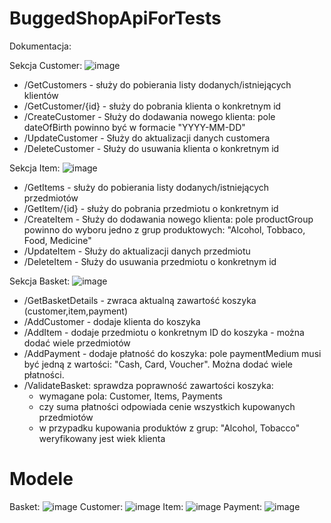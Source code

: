# BuggedShopApiForTests

Dokumentacja:

Sekcja Customer:
![image](https://user-images.githubusercontent.com/46795587/201528555-dba9fd6d-3848-4f00-a2db-b49e6d14066a.png)

- /GetCustomers - służy do pobierania listy dodanych/istniejących klientów
- /GetCustomer/{id} - służy do pobrania klienta o konkretnym id
- /CreateCustomer - Służy do dodawania nowego klienta: pole dateOfBirth powinno być w formacie "YYYY-MM-DD"
- /UpdateCustomer - Służy do aktualizacji danych customera
- /DeleteCustomer - Służy do usuwania klienta o konkretnym id

Sekcja Item:
![image](https://user-images.githubusercontent.com/46795587/201528568-dade3291-4fdd-4e9a-b788-2458fa61b040.png)

- /GetItems - służy do pobierania listy dodanych/istniejących przedmiotów
- /GetItem/{id} - służy do pobrania przedmiotu o konkretnym id
- /CreateItem - Służy do dodawania nowego klienta: pole productGroup powinno do wyboru jedno z grup produktowych: "Alcohol, Tobbaco, Food, Medicine"
- /UpdateItem - Służy do aktualizacji danych przedmiotu
- /DeleteItem - Służy do usuwania przedmiotu o konkretnym id

Sekcja Basket:
![image](https://user-images.githubusercontent.com/46795587/201528540-53bc0e5f-9f57-491f-a860-faec71c98097.png)

- /GetBasketDetails - zwraca aktualną zawartość koszyka (customer,item,payment)
- /AddCustomer - dodaje klienta do koszyka
- /AddItem - dodaje przedmiotu o konkretnym ID do koszyka - można dodać wiele przedmiotów
- /AddPayment - dodaje płatność do koszyka: pole paymentMedium musi być jedną z wartości: "Cash, Card, Voucher". Można dodać wiele płatności.
- /ValidateBasket: sprawdza poprawność zawartości koszyka:
   - wymagane pola: Customer, Items, Payments
   - czy suma płatności odpowiada cenie wszystkich kupowanych przedmiotów
   - w przypadku kupowania produktów z grup: "Alcohol, Tobacco" weryfikowany jest wiek klienta


# Modele
Basket:
![image](https://user-images.githubusercontent.com/46795587/201528599-35ac4083-ad91-4638-b957-6deae547e380.png)
Customer:
![image](https://user-images.githubusercontent.com/46795587/201528617-5c989d77-cbd0-4d1f-8b96-e5a177960563.png)
Item:
![image](https://user-images.githubusercontent.com/46795587/201528636-902c8746-de07-48f9-8127-96ddc9bf5d41.png)
Payment:
![image](https://user-images.githubusercontent.com/46795587/201528645-0a78df60-f0a0-40d9-95e2-034c38cab128.png)

